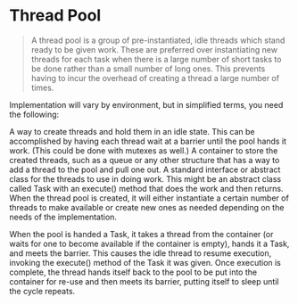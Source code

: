 # Thread Pool

>A thread pool is a group of pre-instantiated, idle threads which stand ready to be given work. These are preferred over instantiating new threads for each task when there is a large number of short tasks to be done rather than a small number of long ones. This prevents having to incur the overhead of creating a thread a large number of times.

Implementation will vary by environment, but in simplified terms, you need the following:

A way to create threads and hold them in an idle state. This can be accomplished by having each thread wait at a barrier until the pool hands it work. (This could be done with mutexes as well.)
A container to store the created threads, such as a queue or any other structure that has a way to add a thread to the pool and pull one out.
A standard interface or abstract class for the threads to use in doing work. This might be an abstract class called Task with an execute() method that does the work and then returns.
When the thread pool is created, it will either instantiate a certain number of threads to make available or create new ones as needed depending on the needs of the implementation.

When the pool is handed a Task, it takes a thread from the container (or waits for one to become available if the container is empty), hands it a Task, and meets the barrier. This causes the idle thread to resume execution, invoking the execute() method of the Task it was given. Once execution is complete, the thread hands itself back to the pool to be put into the container for re-use and then meets its barrier, putting itself to sleep until the cycle repeats.


